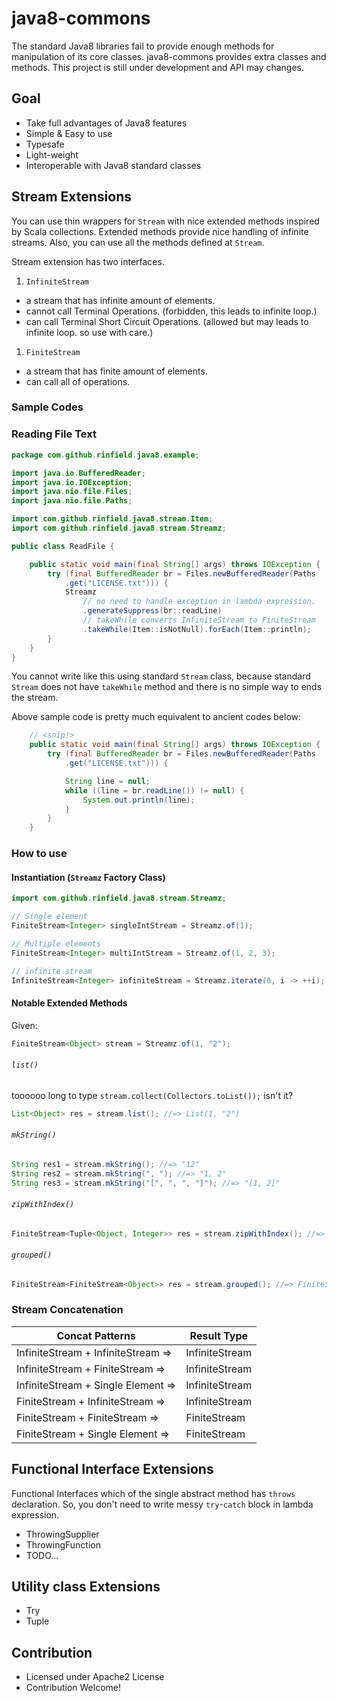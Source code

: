 # java8-commons

The standard Java8 libraries fail to provide enough methods for manipulation of
 its core classes. java8-commons provides extra classes and methods.
 This project is still under development and API may changes.

## Goal
 * Take full advantages of Java8 features
 * Simple & Easy to use
 * Typesafe
 * Light-weight
 * Interoperable with Java8 standard classes


## Stream Extensions
You can use thin wrappers for `Stream` with nice extended methods inspired by
 Scala collections. Extended methods provide nice handling of infinite streams.
 Also, you can use all the methods defined at `Stream`. 

Stream extension has two interfaces.
 1. `InfiniteStream`
  * a stream that has infinite amount of elements.
  * cannot call Terminal Operations. (forbidden, this leads to infinite loop.)
  * can call Terminal Short Circuit Operations. 
    (allowed but may leads to infinite loop. so use with care.)
 1. `FiniteStream`
  * a stream that has finite amount of elements.
  * can call all of operations.


### Sample Codes
### Reading File Text
```java
package com.github.rinfield.java8.example;

import java.io.BufferedReader;
import java.io.IOException;
import java.nio.file.Files;
import java.nio.file.Paths;

import com.github.rinfield.java8.stream.Item;
import com.github.rinfield.java8.stream.Streamz;

public class ReadFile {

    public static void main(final String[] args) throws IOException {
        try (final BufferedReader br = Files.newBufferedReader(Paths
            .get("LICENSE.txt"))) {
            Streamz
                // no need to handle exception in lambda expression.
                .generateSuppress(br::readLine)
                // takeWhile converts InfiniteStream to FiniteStream
                .takeWhile(Item::isNotNull).forEach(Item::println);
        }
    }
}
```
You cannot write like this using standard `Stream` class, because standard
 `Stream` does not have `takeWhile` method and there is no simple way to ends
 the stream.

Above sample code is pretty much equivalent to ancient codes below:
```java
    // <snip!>
    public static void main(final String[] args) throws IOException {
        try (final BufferedReader br = Files.newBufferedReader(Paths
            .get("LICENSE.txt"))) {

            String line = null;
            while ((line = br.readLine()) != null) {
                System.out.println(line);
            }
        }
    }
```


### How to use
#### Instantiation (`Streamz` Factory Class)
```java
import com.github.rinfield.java8.stream.Streamz;

// Single element
FiniteStream<Integer> singleIntStream = Streamz.of(1);

// Multiple elements
FiniteStream<Integer> multiIntStream = Streamz.of(1, 2, 3);

// infinite stream
InfiniteStream<Integer> infiniteStream = Streamz.iterate(0, i -> ++i);
```

#### Notable Extended Methods
Given: 
```java
FiniteStream<Object> stream = Streamz.of(1, "2");
```

###### `list()`
toooooo long to type `stream.collect(Collectors.toList());` isn't it?
```java
List<Object> res = stream.list(); //=> List(1, "2")
```

###### `mkString()`
```java
String res1 = stream.mkString(); //=> "12"
String res2 = stream.mkString(", "); //=> "1, 2"
String res3 = stream.mkString("[", ", ", "]"); //=> "[1, 2]"
```

###### `zipWithIndex()`
```java
FiniteStream<Tuple<Object, Integer>> res = stream.zipWithIndex(); //=> FiniteStream(Tuple(1, 0), Tuple("2", 1))
```

###### `grouped()`
```java
FiniteStream<FiniteStream<Object>> res = stream.grouped(); //=> FiniteStream(FiniteStream(1, "2"))
```


### Stream Concatenation
 Concat Patterns                    | Result Type   
 ---------------------------------- | --------------
 InfiniteStream + InfiniteStream => | InfiniteStream
 InfiniteStream + FiniteStream   => | InfiniteStream
 InfiniteStream + Single Element => | InfiniteStream
 FiniteStream   + InfiniteStream => | InfiniteStream
 FiniteStream   + FiniteStream   => | FiniteStream
 FiniteStream   + Single Element => | FiniteStream


## Functional Interface Extensions
Functional Interfaces which of the single abstract method has `throws` declaration.
So, you don't need to write messy `try`-`catch` block in lambda expression.
 * ThrowingSupplier
 * ThrowingFunction
 * TODO...


## Utility class Extensions
 * Try
 * Tuple
 
 
## Contribution
 * Licensed under Apache2 License
 * Contribution Welcome! 